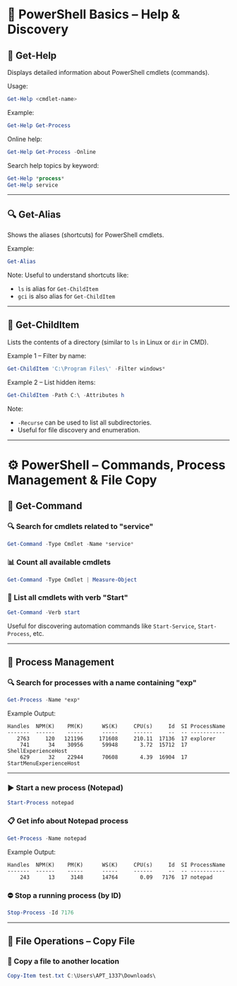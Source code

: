 # 🧠 PowerShell Basics – Help & Discovery

## 📘 Get-Help
Displays detailed information about PowerShell cmdlets (commands).

Usage:
```powershell
Get-Help <cmdlet-name>
```

Example:
```powershell
Get-Help Get-Process
```

Online help:
```powershell
Get-Help Get-Process -Online
```

Search help topics by keyword:
```powershell
Get-Help *process*
Get-Help service
```

---

## 🔍 Get-Alias
Shows the aliases (shortcuts) for PowerShell cmdlets.

Example:
```powershell
Get-Alias
```

Note:
Useful to understand shortcuts like:
- `ls` is alias for `Get-ChildItem`
- `gci` is also alias for `Get-ChildItem`

---

## 📂 Get-ChildItem
Lists the contents of a directory (similar to `ls` in Linux or `dir` in CMD).

Example 1 – Filter by name:
```powershell
Get-ChildItem 'C:\Program Files\' -Filter windows*
```

Example 2 – List hidden items:
```powershell
Get-ChildItem -Path C:\ -Attributes h
```

Note:
- `-Recurse` can be used to list all subdirectories.
- Useful for file discovery and enumeration.

---
# ⚙️ PowerShell – Commands, Process Management & File Copy

## 🔎 Get-Command

### 🔍 Search for cmdlets related to "service"
```powershell
Get-Command -Type Cmdlet -Name *service*
```

### 📊 Count all available cmdlets
```powershell
Get-Command -Type Cmdlet | Measure-Object
```

### 🔎 List all cmdlets with verb "Start"
```powershell
Get-Command -Verb start
```

Useful for discovering automation commands like `Start-Service`, `Start-Process`, etc.

---

## 🧠 Process Management

### 🔍 Search for processes with a name containing "exp"
```powershell
Get-Process -Name *exp*
```

Example Output:
```
Handles  NPM(K)    PM(K)      WS(K)     CPU(s)     Id  SI ProcessName
-------  ------    -----      -----     ------     --  -- -----------
   2763     120   121196     171608     210.11  17136  17 explorer
    741      34    30956      59948       3.72  15712  17 ShellExperienceHost
    629      32    22944      70608       4.39  16904  17 StartMenuExperienceHost
```

---

### ▶️ Start a new process (Notepad)
```powershell
Start-Process notepad
```

### 📋 Get info about Notepad process
```powershell
Get-Process -Name notepad
```

Example Output:
```
Handles  NPM(K)    PM(K)      WS(K)     CPU(s)     Id  SI ProcessName
-------  ------    -----      -----     ------     --  -- -----------
    243      13     3148      14764       0.09   7176  17 notepad
```

### ⛔ Stop a running process (by ID)
```powershell
Stop-Process -Id 7176
```

---

## 📁 File Operations – Copy File

### 📂 Copy a file to another location
```powershell
Copy-Item test.txt C:\Users\APT_1337\Downloads\
```




